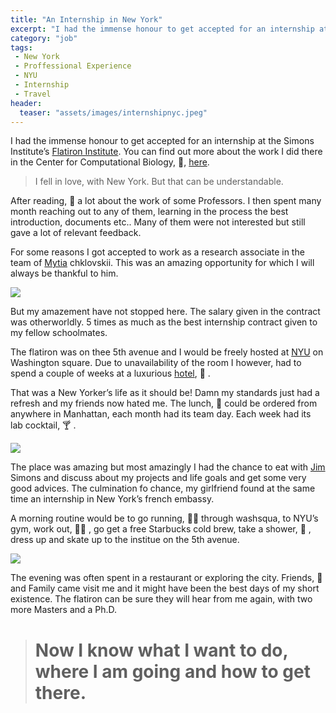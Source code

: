 ```yaml
---
title: "An Internship in New York"
excerpt: "I had the immense honour to get accepted for an internship at the Simons Institute’s Flatiron Institute."
category: "job"
tags:
 - New York
 - Proffessional Experience
 - NYU
 - Internship
 - Travel
header:
  teaser: "assets/images/internshipnyc.jpeg"
---
```


I had the immense honour to get accepted for an internship at the Simons Institute’s [Flatiron Institute](https://www.simonsfoundation.org/flatiron/). You can find out more about the work I did there in the Center for Computational Biology, 🧪, [here](http://www.jkobject.com/).

> I fell in love, with New York. But that can be understandable.

After reading, 📖 a lot about the work of some Professors. I then spent many month reaching out to any of them, learning in the process the best introduction, documents etc.. Many of them were not interested but still gave a lot of relevant feedback.

For some reasons I got accepted to work as a research associate in the team of [Mytia](https://scholar.google.fr/citations?user=7Bgb5TUAAAAJ&hl=fr) chklovskii. This was an amazing opportunity for which I will always be thankful to him.

![](https://cdn-images-1.medium.com/max/6000/1*vV0FxD2lblmeEmbU8WS6Rg.jpeg)

But my amazement have not stopped here. The salary given in the contract was otherworldly. 5 times as much as the best internship contract given to my fellow schoolmates.

The flatiron was on thee 5th avenue and I would be freely hosted at [NYU](https://www.nyu.edu/) on Washington square. Due to unavailability of the room I however, had to spend a couple of weeks at a luxurious [hotel](http://www.therogernewyork.com/), 🏨 .

That was a New Yorker’s life as it should be! Damn my standards just had a refresh and my friends now hated me. The lunch, 🥙 could be ordered from anywhere in Manhattan, each month had its team day. Each week had its lab cocktail, 🍸 .

![](https://cdn-images-1.medium.com/max/2000/1*XJ43R8loZLE7Ru1NzW3MFw.jpeg)

The place was amazing but most amazingly I had the chance to eat with [Jim](https://fr.wikipedia.org/wiki/James_Simons) Simons and discuss about my projects and life goals and get some very good advices. The culmination fo chance, my girlfriend found at the same time an internship in New York’s french embassy.

A morning routine would be to go running, 🏃‍♀️ through washsqua, to NYU’s gym, work out, 🏋️‍♀️ , go get a free Starbucks cold brew, take a shower, 🚿 , dress up and skate up to the institue on the 5th avenue.

![](https://cdn-images-1.medium.com/max/2800/1*XTzaJuYPBQHRSKrg0vliMA.jpeg)

The evening was often spent in a restaurant or exploring the city. Friends, 👫 and Family came visit me and it might have been the best days of my short existence. The flatiron can be sure they will hear from me again, with two more Masters and a Ph.D.
> # Now I know what I want to do, where I am going and how to get there.
